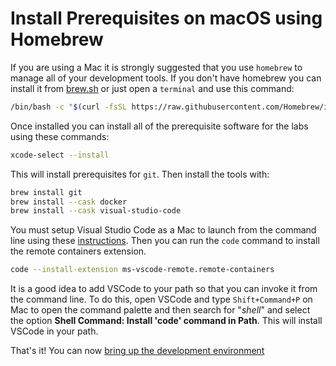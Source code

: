 # Install Prerequisites on macOS using Homebrew

If you are using a Mac it is strongly suggested that you use `homebrew` to manage all of your development tools. If you don't have homebrew you can install it from [brew.sh](http://brew.sh) or just open a `terminal` and use this command:

```bash
/bin/bash -c "$(curl -fsSL https://raw.githubusercontent.com/Homebrew/install/HEAD/install.sh)"
```

Once installed you can install all of the prerequisite software for the labs using these commands:

```bash
xcode-select --install
```

This will install prerequisites for `git`. Then install the tools with:

```bash
brew install git
brew install --cask docker
brew install --cask visual-studio-code
```

You must setup Visual Studio Code as a Mac to launch from the command line using these [instructions](https://code.visualstudio.com/docs/setup/mac#_launching-from-the-command-line). Then you can run the `code` command to install the remote containers extension.

```bash
code --install-extension ms-vscode-remote.remote-containers
```

It is a good idea to add VSCode to your path so that you can invoke it from the command line. To do this, open VSCode and type `Shift+Command+P` on Mac to open the command palette and then search for "*shell*" and select the option **Shell Command: Install 'code' command in Path**. This will install VSCode in your path.

That's it! You can now [bring up the development environment](../README.md#bring-up-the-development-environment)
